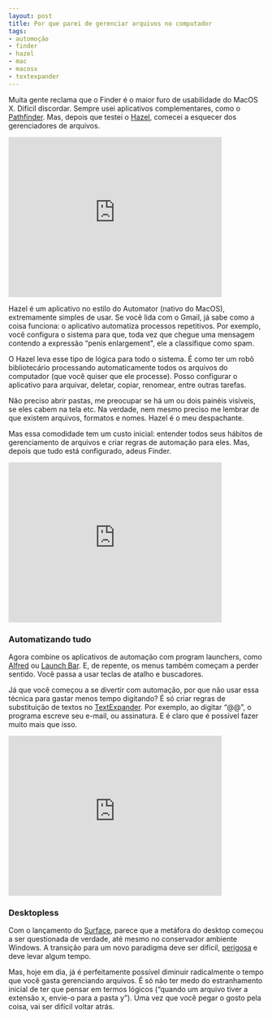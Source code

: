 ```yaml
---
layout: post
title: Por que parei de gerenciar arquivos no computador
tags:
- automoção
- finder
- hazel
- mac
- macosx
- textexpander
---
```


Muita gente reclama que o Finder é o maior furo de usabilidade do MacOS X. Difícil discordar. Sempre usei aplicativos complementares, como o [Pathfinder](http://cocoatech.com/pathfinder/). Mas, depois que testei o [Hazel](http://www.noodlesoft.com/hazel.php), comecei a esquecer dos gerenciadores de arquivos.

<iframe width="420" height="315" src="http://www.youtube.com/embed/W-2wuwyPkRk" frameborder="0" allowfullscreen></iframe>

Hazel é um aplicativo no estilo do Automator (nativo do MacOS), extremamente simples de usar. Se você lida com o Gmail, já sabe como a coisa funciona: o aplicativo automatiza processos repetitivos. Por exemplo, você configura o sistema para que, toda vez que chegue uma mensagem contendo  a expressão “penis enlargement", ele a classifique como spam.

O Hazel leva esse tipo de lógica para todo o sistema. É como ter um robô bibliotecário processando automaticamente todos os arquivos do computador (que você quiser que ele processe). Posso configurar o aplicativo para arquivar, deletar, copiar, renomear, entre outras tarefas.

Não preciso abrir pastas, me preocupar se há um ou dois painéis visíveis, se eles cabem na tela etc. Na verdade, nem mesmo preciso me lembrar de que existem arquivos, formatos e nomes. Hazel é o meu despachante.

Mas essa comodidade tem um custo inicial: entender todos seus hábitos de gerenciamento de arquivos e criar regras de automação para eles. Mas, depois que tudo está configurado, adeus Finder.

<iframe width="420" height="315" src="http://www.youtube.com/embed/7aEZ6rdA1ok" frameborder="0" allowfullscreen></iframe>

### Automatizando tudo

Agora combine os aplicativos de automação com program launchers, como [Alfred](http://www.alfredapp.com) ou [Launch Bar](http://www.obdev.at/products/launchbar/index.html). E, de repente, os menus também começam a perder sentido. Você passa a usar teclas de atalho e buscadores.

Já que você começou a se divertir com automação, por que não usar essa técnica para gastar menos tempo digitando? É só criar regras de substituição de textos no [TextExpander](http://smilesoftware.com/TextExpander/index.html). Por exemplo, ao digitar “@@”, o programa escreve seu e-mail, ou assinatura. E é claro que é possível fazer muito mais que isso.

<iframe width="420" height="315" src="http://www.youtube.com/embed/AGbFizsix5k" frameborder="0" allowfullscreen></iframe>

### Desktopless

Com o lançamento do [Surface](http://www.microsoft.com/Surface/en-US), parece que a metáfora do desktop começou a ser questionada de verdade, até mesmo no conservador ambiente Windows. A transição para um novo paradigma deve ser difícil, [perigosa](http://ptsefton.com/2012/06/29/the-tyranny-of-the-file.htm) e deve levar algum tempo.

Mas, hoje em dia, já é perfeitamente possível diminuir radicalmente o tempo que você gasta gerenciando arquivos. É só não ter medo do estranhamento inicial de ter que pensar em termos lógicos (“quando um arquivo tiver a extensão x, envie-o para a pasta y”). Uma vez que você pegar o gosto pela coisa, vai ser difícil voltar atrás.


